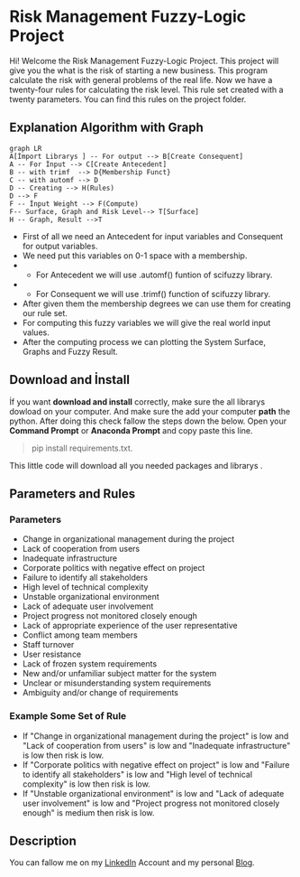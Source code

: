 # Risk Management Fuzzy-Logic Project

Hi! Welcome the Risk Management Fuzzy-Logic Project. This project will give you the what is the risk of starting a new business. This program calculate the risk with general problems of the real life. Now we have a twenty-four rules for calculating the risk level. This rule set created with a twenty parameters. You can find this rules  on the project folder.

## Explanation Algorithm with Graph

```mermaid
graph LR
A[İmport Librarys ] -- For output --> B[Create Consequent]
A -- For İnput --> C[Create Antecedent]
B -- with trimf  --> D{Membership Funct}
C -- with automf --> D
D -- Creating --> H(Rules)
D --> F
F -- İnput Weight --> F(Compute)
F-- Surface, Graph and Risk Level--> T[Surface]
H -- Graph, Result -->T
```
- First  of all we need an Antecedent for input variables and Consequent for output variables.
- We need put this variables on 0-1 space with a membership. 
- - For Antecedent we will use .automf() funtion of scifuzzy library.
- - For Consequent we will use .trimf() function of scifuzzy library.
- After given them the membership degrees we can use them for creating our rule set.
- For computing this fuzzy variables we will give the real world input values.
- After the computing process we can plotting the System Surface, Graphs and Fuzzy Result. 

## Download and İnstall

İf you want  **download and install** correctly, make sure the all librarys dowload on your computer. And make sure the add your computer **path** the python. After doing this check fallow the steps down the below.
Open your **Command Prompt** or **Anaconda Prompt** and copy paste this line.
> pip install requirements.txt.

This little code will download all you needed  packages and librarys .

## Parameters and Rules
### Parameters
- Change in organizational management during the project
- Lack of cooperation from users
- Inadequate infrastructure
- Corporate politics with negative effect on project
- Failure to identify all stakeholders
- High level of technical complexity
- Unstable organizational environment
- Lack of adequate user involvement
- Project progress not monitored closely enough
- Lack of appropriate experience of the user representative
- Conflict among team members
- Staff turnover
- User resistance
- Lack of frozen system requirements
- New and/or unfamiliar subject matter for the system
- Unclear or misunderstanding system requirements
- Ambiguity and/or change of requirements

### Example Some Set of Rule
- If "Change in organizational management during the project" is low and "Lack of cooperation from users" is low and "Inadequate infrastructure" is low then risk is low.
- If "Corporate politics with negative effect on project" is low and "Failure to identify all stakeholders" is low and "High level of technical complexity" is low then risk is low.
- If "Unstable organizational environment" is low and "Lack of adequate user involvement" is low and "Project progress not monitored closely enough" is medium then risk is low.

 
## Description

You can fallow me on my [LinkedIn](https://www.linkedin.com/in/hasan-bahad%C4%B1r-nural-062b221a2/) Account and my personal [Blog](http://www.bahadirnural.org/).

